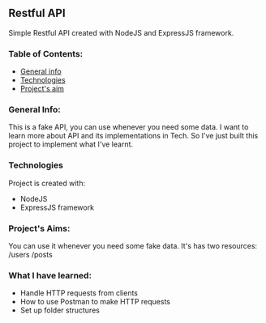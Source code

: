 ## Restful API ## 
Simple Restful API created with NodeJS and ExpressJS framework.

### Table of Contents:
* [General info](#general-info)
* [Technologies](#technologies)
* [Project's aim](#problems)

### General Info: 
This is a fake API, you can use whenever you need some data.
I want to learn more about API and its implementations in Tech.
So I've just built this project to implement what I've learnt.

### Technologies 
Project is created with:
* NodeJS 
* ExpressJS framework

### Project's Aims:
You can use it whenever you need some fake data.
It's has two resources:
/users
/posts 

### What I have learned:
* Handle HTTP requests from clients 
* How to use Postman to make HTTP requests
* Set up folder structures 
